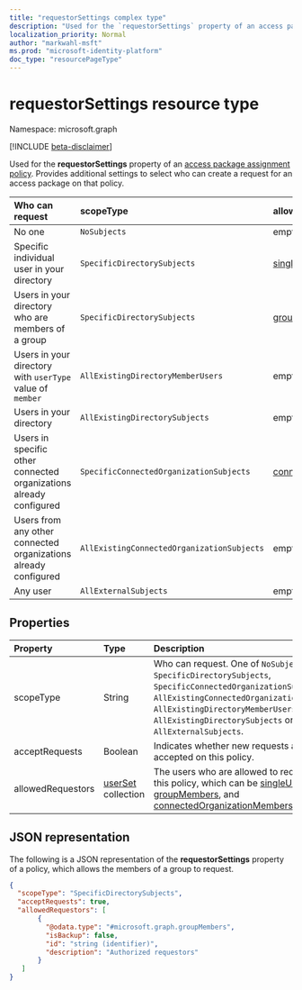 ```yaml
---
title: "requestorSettings complex type"
description: "Used for the `requestorSettings` property of an access package assignment policy. Provides additional settings to select who can create a request."
localization_priority: Normal
author: "markwahl-msft"
ms.prod: "microsoft-identity-platform"
doc_type: "resourcePageType"
---
```


# requestorSettings resource type

Namespace: microsoft.graph

[!INCLUDE [beta-disclaimer](../../includes/beta-disclaimer.md)]

Used for the **requestorSettings** property of an [access package assignment policy](accesspackageassignmentpolicy.md). Provides additional settings to select who can create a request for an access package on that policy.

| Who can request | scopeType | allowedRequestors collection|
|:----------------|:----------|:------------------|
|No one|`NoSubjects`|empty array|
|Specific individual user in your directory|`SpecificDirectorySubjects`|[singleUser](singleuser.md)|
|Users in your directory who are members of a group|`SpecificDirectorySubjects`|[groupMembers](groupmembers.md)|
|Users in your directory with `userType` value of `member`|`AllExistingDirectoryMemberUsers`|empty array|
|Users in your directory|`AllExistingDirectorySubjects`|empty array|
|Users in specific other connected organizations already configured|`SpecificConnectedOrganizationSubjects`|[connectedOrganizationMembers](connectedorganizationmembers.md)|
|Users from any other connected organizations already configured|`AllExistingConnectedOrganizationSubjects`|empty array|
|Any user|`AllExternalSubjects`|empty array|

## Properties

| Property                     | Type                      | Description |
| :--------------------------- | :------------------------ | :---------- |
| scopeType |String |Who can request. One of `NoSubjects`, `SpecificDirectorySubjects`, `SpecificConnectedOrganizationSubjects`, `AllExistingConnectedOrganizationSubjects`, `AllExistingDirectoryMemberUsers`, `AllExistingDirectorySubjects` or `AllExternalSubjects`.  |
| acceptRequests | Boolean | Indicates whether new requests are accepted on this policy. |
| allowedRequestors | [userSet](userset.md) collection| The users who are allowed to request on this policy, which can be [singleUser](singleuser.md), [groupMembers](groupmembers.md), and [connectedOrganizationMembers](connectedorganizationmembers.md). |

## JSON representation


The following is a JSON representation of the **requestorSettings** property of a policy, which allows the members of a group to request.

<!-- {
  "blockType": "resource",
  "optionalProperties": [

  ],
  "@odata.type": "microsoft.graph.requestorSettings",
  "baseType": ""
}-->

```json
{
  "scopeType": "SpecificDirectorySubjects",
  "acceptRequests": true,
  "allowedRequestors": [
       {
         "@odata.type": "#microsoft.graph.groupMembers",
         "isBackup": false,
         "id": "string (identifier)",
         "description": "Authorized requestors"
       }
   ]
}
```


<!-- uuid: 16cd6b66-4b1a-43a1-adaf-3a886856ed98
2019-02-04 14:57:30 UTC -->
<!-- {
  "type": "#page.annotation",
  "description": "requestorSettings complex type",
  "keywords": "",
  "section": "documentation",
  "tocPath": ""
}-->
